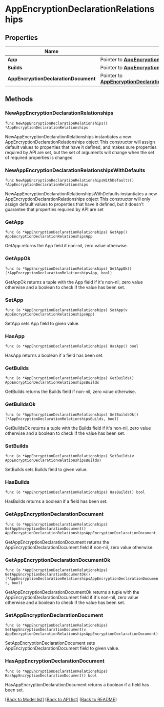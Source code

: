# AppEncryptionDeclarationRelationships

## Properties

Name | Type | Description | Notes
------------ | ------------- | ------------- | -------------
**App** | Pointer to [**AppEncryptionDeclarationRelationshipsApp**](AppEncryptionDeclarationRelationshipsApp.md) |  | [optional] 
**Builds** | Pointer to [**AppEncryptionDeclarationRelationshipsBuilds**](AppEncryptionDeclarationRelationshipsBuilds.md) |  | [optional] 
**AppEncryptionDeclarationDocument** | Pointer to [**AppEncryptionDeclarationRelationshipsAppEncryptionDeclarationDocument**](AppEncryptionDeclarationRelationshipsAppEncryptionDeclarationDocument.md) |  | [optional] 

## Methods

### NewAppEncryptionDeclarationRelationships

`func NewAppEncryptionDeclarationRelationships() *AppEncryptionDeclarationRelationships`

NewAppEncryptionDeclarationRelationships instantiates a new AppEncryptionDeclarationRelationships object
This constructor will assign default values to properties that have it defined,
and makes sure properties required by API are set, but the set of arguments
will change when the set of required properties is changed

### NewAppEncryptionDeclarationRelationshipsWithDefaults

`func NewAppEncryptionDeclarationRelationshipsWithDefaults() *AppEncryptionDeclarationRelationships`

NewAppEncryptionDeclarationRelationshipsWithDefaults instantiates a new AppEncryptionDeclarationRelationships object
This constructor will only assign default values to properties that have it defined,
but it doesn't guarantee that properties required by API are set

### GetApp

`func (o *AppEncryptionDeclarationRelationships) GetApp() AppEncryptionDeclarationRelationshipsApp`

GetApp returns the App field if non-nil, zero value otherwise.

### GetAppOk

`func (o *AppEncryptionDeclarationRelationships) GetAppOk() (*AppEncryptionDeclarationRelationshipsApp, bool)`

GetAppOk returns a tuple with the App field if it's non-nil, zero value otherwise
and a boolean to check if the value has been set.

### SetApp

`func (o *AppEncryptionDeclarationRelationships) SetApp(v AppEncryptionDeclarationRelationshipsApp)`

SetApp sets App field to given value.

### HasApp

`func (o *AppEncryptionDeclarationRelationships) HasApp() bool`

HasApp returns a boolean if a field has been set.

### GetBuilds

`func (o *AppEncryptionDeclarationRelationships) GetBuilds() AppEncryptionDeclarationRelationshipsBuilds`

GetBuilds returns the Builds field if non-nil, zero value otherwise.

### GetBuildsOk

`func (o *AppEncryptionDeclarationRelationships) GetBuildsOk() (*AppEncryptionDeclarationRelationshipsBuilds, bool)`

GetBuildsOk returns a tuple with the Builds field if it's non-nil, zero value otherwise
and a boolean to check if the value has been set.

### SetBuilds

`func (o *AppEncryptionDeclarationRelationships) SetBuilds(v AppEncryptionDeclarationRelationshipsBuilds)`

SetBuilds sets Builds field to given value.

### HasBuilds

`func (o *AppEncryptionDeclarationRelationships) HasBuilds() bool`

HasBuilds returns a boolean if a field has been set.

### GetAppEncryptionDeclarationDocument

`func (o *AppEncryptionDeclarationRelationships) GetAppEncryptionDeclarationDocument() AppEncryptionDeclarationRelationshipsAppEncryptionDeclarationDocument`

GetAppEncryptionDeclarationDocument returns the AppEncryptionDeclarationDocument field if non-nil, zero value otherwise.

### GetAppEncryptionDeclarationDocumentOk

`func (o *AppEncryptionDeclarationRelationships) GetAppEncryptionDeclarationDocumentOk() (*AppEncryptionDeclarationRelationshipsAppEncryptionDeclarationDocument, bool)`

GetAppEncryptionDeclarationDocumentOk returns a tuple with the AppEncryptionDeclarationDocument field if it's non-nil, zero value otherwise
and a boolean to check if the value has been set.

### SetAppEncryptionDeclarationDocument

`func (o *AppEncryptionDeclarationRelationships) SetAppEncryptionDeclarationDocument(v AppEncryptionDeclarationRelationshipsAppEncryptionDeclarationDocument)`

SetAppEncryptionDeclarationDocument sets AppEncryptionDeclarationDocument field to given value.

### HasAppEncryptionDeclarationDocument

`func (o *AppEncryptionDeclarationRelationships) HasAppEncryptionDeclarationDocument() bool`

HasAppEncryptionDeclarationDocument returns a boolean if a field has been set.


[[Back to Model list]](../README.md#documentation-for-models) [[Back to API list]](../README.md#documentation-for-api-endpoints) [[Back to README]](../README.md)


